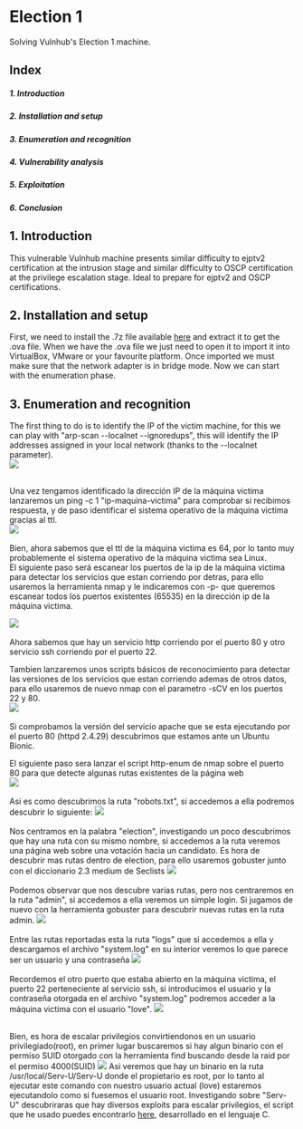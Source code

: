 # Election 1
Solving Vulnhub's Election 1 machine.

<div>
  <h2>Index</h2>
  <h5>1. Introduction<h5>
  <h5>2. Installation and setup</h5>
  <h5>3. Enumeration and recognition</h5>
  <h5>4. Vulnerability analysis</h5>
  <h5>5. Exploitation</h5>
  <h5>6. Conclusion</h5>
</div>

<div>
  <h2>1. Introduction</h2>
 This vulnerable Vulnhub machine presents similar difficulty to ejptv2 certification at the intrusion stage and similar difficulty to OSCP certification at the privilege escalation stage. Ideal to prepare for ejptv2 and OSCP certifications.
</div>

<div>
  <h2>2. Installation and setup</h2>
  
</div>

  First, we need to install the .7z file available [here](https://www.vulnhub.com/entry/election-1,503/) and extract it to get the .ova file. When we have the .ova file we just need to open it to import it into VirtualBox, VMware or your favourite platform.  Once imported we must make sure that the network adapter is in bridge mode. Now we can start with the enumeration phase.


  <h2>  3. Enumeration and recognition</h2>
  The first thing to do is to identify the IP of the victim machine, for this we can play with "arp-scan --localnet --ignoredups", this will identify the IP addresses assigned in your local network (thanks to the --localnet parameter).<br/>
  <img src="https://github.com/rsnchzl/election-1/blob/main/screenshots/enumeration/screenshotsarpscan.png"/> <br/>
  <br/>
  
  Una vez tengamos identificado la dirección IP de la máquina victima lanzaremos un ping -c 1 "ip-maquina-victima" para comprobar si recibimos respuesta, y de paso identificar el sistema operativo de la máquina victima gracias al ttl.<br/>
  <img src="https://github.com/rsnchzl/election-1/blob/main/screenshots/enumeration/sceenshotsping.png"/> <br/>
  <br/>
  Bien, ahora sabemos que el ttl de la máquina victima es 64, por lo tanto muy probablemente el sistema operativo de la máquina victima sea Linux. <br/>
  El siguiente paso será  escanear los puertos de la ip de la máquina victima para detectar los servicios que estan corriendo por detras, para ello usaremos la herramienta nmap y le indicaremos con -p- que queremos escanear todos los puertos existentes (65535) en la dirección ip de la máquina victima.

  <img src="https://github.com/rsnchzl/election-1/blob/main/screenshots/enumeration/screenshotsnmap.png"/> <br/>
  <br/>
  Ahora sabemos que hay un servicio http corriendo por el puerto 80 y otro servicio ssh corriendo por el puerto 22. <br/>

  Tambien lanzaremos unos scripts básicos de reconocimiento para detectar las versiones de los servicios que estan corriendo ademas de otros datos, para ello usaremos de nuevo nmap con el parametro -sCV en los puertos 22 y 80.<br/>
  <img src="https://github.com/rsnchzl/election-1/blob/main/screenshots/enumeration/screenshotsnmapscv.png"/> <br/> 
  <br/>
  Si comprobamos la versión del servicio apache que se esta ejecutando por el puerto 80 (httpd 2.4.29) descubrimos que estamos ante un Ubuntu Bionic. <br/>

  El siguiente paso sera lanzar el script http-enum de nmap sobre el puerto 80 para que detecte algunas rutas existentes de la página web <br/>
  <img src="https://github.com/rsnchzl/election-1/blob/main/screenshots/enumeration/screenshotsnmaphttpenum.png"/> <br/>
  <br/>
  Asi es como descubrimos la ruta "robots.txt", si accedemos a ella podremos descubrir lo siguiente: 
  <img src="https://github.com/rsnchzl/election-1/blob/main/screenshots/enumeration/screenshotsrobotstxt.png"/> <br/>
  <br/>
  Nos centramos en la palabra "election", investigando un poco descubrimos que hay una ruta con su mismo nombre, si accedemos a la ruta veremos una página web sobre una votación hacia un candidato.
  Es hora de descubrir mas rutas dentro de election, para ello usaremos gobuster junto con el diccionario 2.3 medium de Seclists
  <img src="https://github.com/rsnchzl/election-1/blob/main/screenshots/enumeration/screenshotgobuster.png"/> <br/>
  <br/>
  Podemos observar que nos descubre varias rutas, pero nos centraremos en la ruta "admin", si accedemos a ella veremos un simple login. Si jugamos de nuevo con la herramienta gobuster para descubrir nuevas rutas en la ruta admin.
  <img src="https://github.com/rsnchzl/election-1/blob/main/screenshots/enumeration/screenshotgobusteradmin.png"/> <br/>
  <br/>
  Entre las rutas reportadas esta la ruta "logs" que si accedemos a ella y descargamos el archivo "system.log" en su interior veremos lo que parece ser un usuario y una contraseña
  <img src="https://github.com/rsnchzl/election-1/blob/main/screenshots/enumeration/screenshotssystemcatlog.png"/> <br/>
  <br/>
  Recordemos el otro puerto que estaba abierto en la máquina victima, el puerto 22 perteneciente al servicio ssh, si introducimos el usuario y la contraseña otorgada en el archivo "system.log" podremos acceder a la máquina victima con el usuario "love".
  <img src="https://github.com/rsnchzl/election-1/blob/main/screenshots/enumeration/screenshotssh.png"/><br/>
  <br/>

  Bien, es hora de escalar privilegios convirtiendonos en un usuario privilegiado(root), en primer lugar buscaremos si hay algun binario con el permiso SUID otorgado con la herramienta find buscando desde la raid por el permiso 4000(SUID) 
  <img src="https://github.com/rsnchzl/election-1/blob/main/screenshots/enumeration/screenshotfindsuid.png"/>
  Asi veremos que hay un binario en la ruta /usr/local/Serv-U/Serv-U donde el propietario es root, por lo tanto al ejecutar este comando con nuestro usuario actual (love) estaremos ejecutandolo como si fuesemos el usuario root.
  Investigando sobre "Serv-U" descubriraras que hay diversos exploits para escalar privilegios, el script que he usado puedes encontrarlo [here](https://github.com/rsnchzl/election-1/blob/main/exploits/exploitprivilageescalation.c), desarrollado en el lenguaje C.

